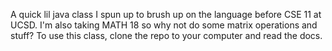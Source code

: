 A quick lil java class I spun up to brush up on the language before CSE 11 at UCSD.
I'm also taking MATH 18 so why not do some matrix operations and stuff?
To use this class, clone the repo to your computer and read the docs.

